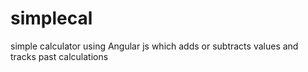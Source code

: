 # simplecal
simple calculator using Angular js which adds or subtracts values and tracks past calculations
